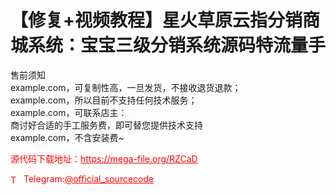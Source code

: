 # 【修复+视频教程】星火草原云指分销商城系统：宝宝三级分销系统源码特流量手

售前须知<br>example.com，可复制性高，一旦发货，不接收退货退款；<br>example.com，所以目前不支持任何技术服务；<br>example.com，可联系店主：<br>商讨好合适的手工服务费，即可替您提供技术支持<br>example.com，不含安装费~<br>


<p style="color: red;">源代码下载地址：<a href="https://mega-file.org/RZCaD" style="color: red;">https://mega-file.org/RZCaD</a></p><p style="color: red;"><img src="https://cdn-icons-png.flaticon.com/512/2111/2111646.png" alt="Telegram Icon" style="width: 16px; vertical-align: middle; margin-right: 5px;">Telegram:<a href="https://t.me/official_sourcecode" style="color: red;">@official_sourcecode</a></p>